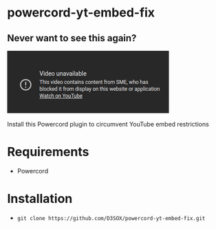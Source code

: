 # powercord-yt-embed-fix

## Never want to see this again?

![YouTube embed blocked](blocked.png)

Install this Powercord plugin to circumvent YouTube embed restrictions

# Requirements

- Powercord

# Installation

- `git clone https://github.com/D3SOX/powercord-yt-embed-fix.git`
